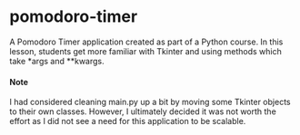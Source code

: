 # pomodoro-timer

A Pomodoro Timer application created as part of a Python course.
In this lesson, students get more familiar with Tkinter and using
methods which take *args and **kwargs.

#### Note

I had considered cleaning main.py up a bit by moving some Tkinter
objects to their own classes. However, I ultimately decided it was
not worth the effort as I did not see a need for this application
to be scalable.
